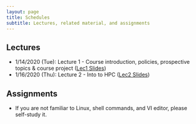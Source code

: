 ```yaml
---
layout: page
title: Schedules
subtitle: Lectures, related material, and assignments
---
```

## Lectures
 * 1/14/2020 (Tue): Lecture 1 - Course introduction, policies, prospective topics & course project ([Lec1 Slides][1])
 * 1/16/2020 (Thu): Lecture 2 - Into to HPC ([Lec2 Slides][2])

## Assignments 
 * If you are not familiar to Linux, shell commands, and VI editor, please self-study it.

[1]:{{site.url}}/lectures/CSCI4850_Lec01.pdf
[2]:{{site.url}}/lectures/CSCI4850_Lec02.pdf
